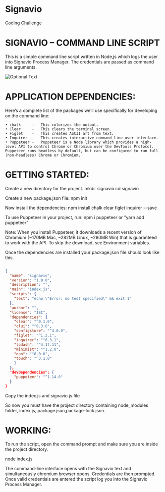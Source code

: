 # Signavio
Coding Challenge

# SIGNAVIO – COMMAND LINE SCRIPT

This is a simple command line script written in Node,js which logs the user into Signavio Process Manager. The credentials are passed as command line arguments.

![Optional Text](../master/Signavio.png)


# APPLICATION DEPENDENCIES:

Here’s a complete list of the packages we’ll use specifically for developing on the command line:

    • chalk     -   This colorizes the output.
    • Clear     -   This clears the terminal screen.
    • Figlet    -   This creates ASCII art from text.
    • Inquirer  -   This creates interactive command-line user interface.
    • Puppeteer -   Puppeteer is a Node library which provides a high-level API to control Chrome or Chromium over the DevTools Protocol. Puppeteer runs headless by default, but can be configured to run full (non-headless) Chrome or Chromium.


# GETTING STARTED:

Create a new directory for the project.
mkdir signavio
cd signavio

Create a new package.json file:
npm init

Now install the dependencies:
npm install chalk clear figlet inquirer  --save

To use Puppeteer in your project, run:
npm i puppeteer
 or "yarn add puppeteer"

Note: When you install Puppeteer, it downloads a recent version of Chromium (~170MB Mac, ~282MB Linux, ~280MB Win) that is guaranteed to work with the API. To skip the download, see Environment variables.

Once the dependencies are installed your package.json file should look like this.
```json

{
  "name": "signavio", 
  "version": "1.0.0",
  "description": "",
  "main": "index.js",
  "scripts": {
    "test": "echo \"Error: no test specified\" && exit 1"
  },
  "author": "",
  "license": "ISC",
  "dependencies": {
    "clear": "^0.1.0",
    "clui": "^0.3.6",
    "configstore": "^4.0.0",
    "figlet": "^1.2.1",
    "inquirer": "^6.3.1",
    "lodash": "^4.17.11",
    "minimist": "^1.2.0",
    "opn": "^6.0.0",
    "touch": "^3.1.0"
    }
  },
  "devDependencies": {
    "puppeteer": "^1.14.0"
  }
}

```

Copy the index.js and signavio.js file

So now you must have the project directory containing node_modules folder, index.js, package.json,package-lock.json.


# WORKING: 

To run the script, open the command prompt and make sure you are inside the project directory.

node index.js

The command-line interface opens with the Signavio text and simultaneously chromium browser opens. Credentials are then prompted. Once valid credentials are entered the script log you into the Signavio Process Manager.







